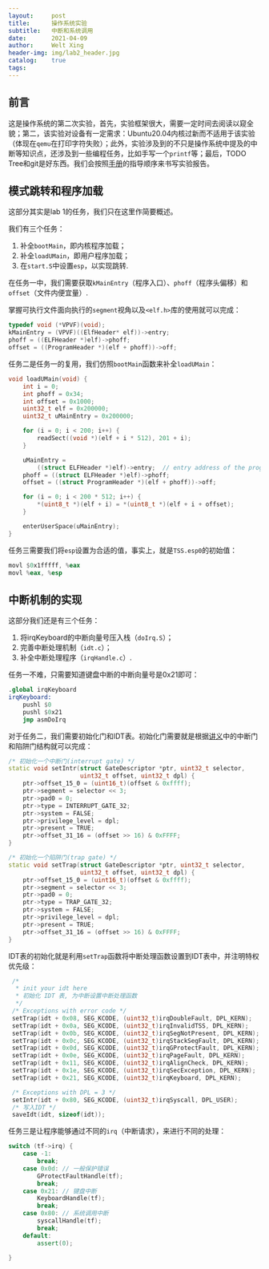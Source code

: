 ```yaml
---
layout:     post
title:      操作系统实验
subtitle:   中断和系统调用
date:       2021-04-09
author:     Welt Xing
header-img: img/lab2_header.jpg
catalog:    true
tags:
---
```


## 前言

这是操作系统的第二次实验，首先，实验框架很大，需要一定时间去阅读以窥全貌；第二，该实验对设备有一定需求：Ubuntu20.04内核过新而不适用于该实验（体现在`qemu`在打印字符失败）；此外，实验涉及到的不只是操作系统中提及的中断等知识点，还涉及到一些编程任务，比如手写一个`printf`等；最后，$\text{TODO Tree}$和$\text{git}$是好东西。我们会按照[手册](/file/lab2.html)的指导顺序来书写实验报告。

## 模式跳转和程序加载

这部分其实是$\text{lab 1}$的任务，我们只在这里作简要概述。

我们有三个任务：

1. 补全`bootMain`，即内核程序加载；
2. 补全`loadUMain`，即用户程序加载；
3. 在`start.S`中设置`esp`，以实现跳转.

在任务一中，我们需要获取`kMainEntry`（程序入口）、`phoff`（程序头偏移）和`offset`（文件内便宜量）.

掌握可执行文件面向执行的`segment`视角以及`<elf.h>`库的使用就可以完成：

```cpp
typedef void (*VPVF)(void);
kMainEntry = (VPVF)((ElfHeader* elf))->entry;
phoff = ((ELFHeader *)elf)->phoff;
offset = ((ProgramHeader *)(elf + phoff))->off;
```

任务二是任务一的复用，我们仿照`bootMain`函数来补全`loadUMain`：

```cpp
void loadUMain(void) {
    int i = 0;
    int phoff = 0x34;        
    int offset = 0x1000;     
    uint32_t elf = 0x200000;
    uint32_t uMainEntry = 0x200000;

    for (i = 0; i < 200; i++) {
        readSect((void *)(elf + i * 512), 201 + i);
    }

    uMainEntry =
        ((struct ELFHeader *)elf)->entry;  // entry address of the program
    phoff = ((struct ELFHeader *)elf)->phoff;
    offset = ((struct ProgramHeader *)(elf + phoff))->off;

    for (i = 0; i < 200 * 512; i++) {
        *(uint8_t *)(elf + i) = *(uint8_t *)(elf + i + offset);
    }

    enterUserSpace(uMainEntry);
}
```

任务三需要我们将`esp`设置为合适的值，事实上，就是`TSS.esp0`的初始值：

```nasm
movl $0x1fffff, %eax
movl %eax, %esp
```

## 中断机制的实现

这部分我们还是有三个任务：

1. 将irqKeyboard的中断向量号压入栈（`doIrq.S`）；
2. 完善中断处理机制（`idt.c`）；
3. 补全中断处理程序（`irqHandle.c`）.

任务一不难，只需要知道键盘中断的中断向量号是0x21即可：

```nasm
.global irqKeyboard
irqKeyboard:
    pushl $0
    pushl $0x21
    jmp asmDoIrq
```

对于任务二，我们需要初始化门和IDT表。初始化门需要就是根据[讲义](/file/lab2.html)中的中断门和陷阱门结构就可以完成：

```cpp
/* 初始化一个中断门(interrupt gate) */
static void setIntr(struct GateDescriptor *ptr, uint32_t selector,
                    uint32_t offset, uint32_t dpl) {
    ptr->offset_15_0 = (uint16_t)(offset & 0xffff);
    ptr->segment = selector << 3;
    ptr->pad0 = 0;
    ptr->type = INTERRUPT_GATE_32;
    ptr->system = FALSE;
    ptr->privilege_level = dpl;
    ptr->present = TRUE;
    ptr->offset_31_16 = (offset >> 16) & 0xFFFF;
}

/* 初始化一个陷阱门(trap gate) */
static void setTrap(struct GateDescriptor *ptr, uint32_t selector,
                    uint32_t offset, uint32_t dpl) {
    ptr->offset_15_0 = (uint16_t)(offset & 0xffff);
    ptr->segment = selector << 3;
    ptr->pad0 = 0;
    ptr->type = TRAP_GATE_32;
    ptr->system = FALSE;
    ptr->privilege_level = dpl;
    ptr->present = TRUE;
    ptr->offset_31_16 = (offset >> 16) & 0xFFFF;
}
```

IDT表的初始化就是利用`setTrap`函数将中断处理函数设置到IDT表中，并注明特权优先级：

```cpp
 /*
  * init your idt here
  * 初始化 IDT 表, 为中断设置中断处理函数
  */
 /* Exceptions with error code */
 setTrap(idt + 0x08, SEG_KCODE, (uint32_t)irqDoubleFault, DPL_KERN);
 setTrap(idt + 0x0a, SEG_KCODE, (uint32_t)irqInvalidTSS, DPL_KERN);
 setTrap(idt + 0x0b, SEG_KCODE, (uint32_t)irqSegNotPresent, DPL_KERN);
 setTrap(idt + 0x0c, SEG_KCODE, (uint32_t)irqStackSegFault, DPL_KERN);
 setTrap(idt + 0x0d, SEG_KCODE, (uint32_t)irqGProtectFault, DPL_KERN);
 setTrap(idt + 0x0e, SEG_KCODE, (uint32_t)irqPageFault, DPL_KERN);
 setTrap(idt + 0x11, SEG_KCODE, (uint32_t)irqAlignCheck, DPL_KERN);
 setTrap(idt + 0x1e, SEG_KCODE, (uint32_t)irqSecException, DPL_KERN);
 setTrap(idt + 0x21, SEG_KCODE, (uint32_t)irqKeyboard, DPL_KERN);

 /* Exceptions with DPL = 3 */
 setIntr(idt + 0x80, SEG_KCODE, (uint32_t)irqSyscall, DPL_USER);
 /* 写入IDT */
 saveIdt(idt, sizeof(idt));
```

任务三是让程序能够通过不同的`irq`（中断请求），来进行不同的处理：

```cpp
switch (tf->irq) {
    case -1:
        break;
    case 0x0d: // 一般保护错误
        GProtectFaultHandle(tf);
        break;
    case 0x21: // 键盘中断
        KeyboardHandle(tf);
        break;
    case 0x80: // 系统调用中断
        syscallHandle(tf);
        break;
    default:
        assert(0);

}
```

